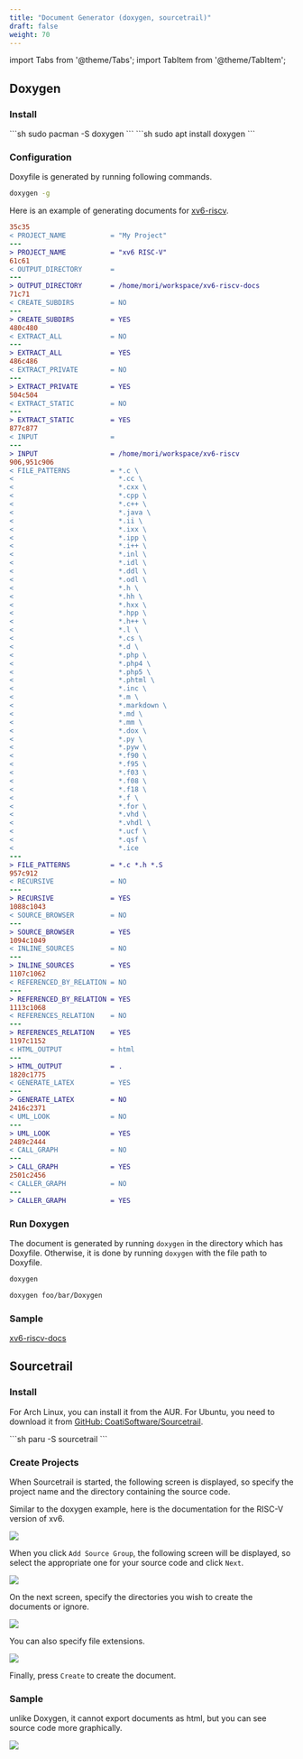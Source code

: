 ```yaml
---
title: "Document Generator (doxygen, sourcetrail)"
draft: false
weight: 70
---
```


import Tabs from '@theme/Tabs';
import TabItem from '@theme/TabItem';

## Doxygen

### Install

<Tabs groupId="doxygen" queryString>
  <TabItem value="arch" label="Arch">
  ```sh
sudo pacman -S doxygen
  ```
  </TabItem>
  <TabItem value="ubuntu" label="Ubuntu">
  ```sh
sudo apt install doxygen
  ```
  </TabItem>
</Tabs>

### Configuration

Doxyfile is generated by running following commands.

```sh
doxygen -g
```

Here is an example of generating documents for [xv6-riscv](https://github.com/mit-pdos/xv6-riscv).

```diff
35c35
< PROJECT_NAME           = "My Project"
---
> PROJECT_NAME           = "xv6 RISC-V"
61c61
< OUTPUT_DIRECTORY       =
---
> OUTPUT_DIRECTORY       = /home/mori/workspace/xv6-riscv-docs
71c71
< CREATE_SUBDIRS         = NO
---
> CREATE_SUBDIRS         = YES
480c480
< EXTRACT_ALL            = NO
---
> EXTRACT_ALL            = YES
486c486
< EXTRACT_PRIVATE        = NO
---
> EXTRACT_PRIVATE        = YES
504c504
< EXTRACT_STATIC         = NO
---
> EXTRACT_STATIC         = YES
877c877
< INPUT                  =
---
> INPUT                  = /home/mori/workspace/xv6-riscv
906,951c906
< FILE_PATTERNS          = *.c \
<                          *.cc \
<                          *.cxx \
<                          *.cpp \
<                          *.c++ \
<                          *.java \
<                          *.ii \
<                          *.ixx \
<                          *.ipp \
<                          *.i++ \
<                          *.inl \
<                          *.idl \
<                          *.ddl \
<                          *.odl \
<                          *.h \
<                          *.hh \
<                          *.hxx \
<                          *.hpp \
<                          *.h++ \
<                          *.l \
<                          *.cs \
<                          *.d \
<                          *.php \
<                          *.php4 \
<                          *.php5 \
<                          *.phtml \
<                          *.inc \
<                          *.m \
<                          *.markdown \
<                          *.md \
<                          *.mm \
<                          *.dox \
<                          *.py \
<                          *.pyw \
<                          *.f90 \
<                          *.f95 \
<                          *.f03 \
<                          *.f08 \
<                          *.f18 \
<                          *.f \
<                          *.for \
<                          *.vhd \
<                          *.vhdl \
<                          *.ucf \
<                          *.qsf \
<                          *.ice
---
> FILE_PATTERNS          = *.c *.h *.S
957c912
< RECURSIVE              = NO
---
> RECURSIVE              = YES
1088c1043
< SOURCE_BROWSER         = NO
---
> SOURCE_BROWSER         = YES
1094c1049
< INLINE_SOURCES         = NO
---
> INLINE_SOURCES         = YES
1107c1062
< REFERENCED_BY_RELATION = NO
---
> REFERENCED_BY_RELATION = YES
1113c1068
< REFERENCES_RELATION    = NO
---
> REFERENCES_RELATION    = YES
1197c1152
< HTML_OUTPUT            = html
---
> HTML_OUTPUT            = .
1820c1775
< GENERATE_LATEX         = YES
---
> GENERATE_LATEX         = NO
2416c2371
< UML_LOOK               = NO
---
> UML_LOOK               = YES
2489c2444
< CALL_GRAPH             = NO
---
> CALL_GRAPH             = YES
2501c2456
< CALLER_GRAPH           = NO
---
> CALLER_GRAPH           = YES
```

### Run Doxygen

The document is generated by running `doxygen` in the directory which has Doxyfile. Otherwise, it is done by running `doxygen` with the file path to Doxyfile.

```sh
doxygen
```

```sh
doxygen foo/bar/Doxygen
```

### Sample

[xv6-riscv-docs](https://forest0923.gitlab.io/xv6-riscv-docs/)

## Sourcetrail

### Install

For Arch Linux, you can install it from the AUR. For Ubuntu, you need to download it from [GitHub: CoatiSoftware/Sourcetrail](https://github.com/CoatiSoftware/Sourcetrail/releases).

<Tabs groupId="sourcetrail" queryString>
  <TabItem value="arch" label="Arch">
```sh
paru -S sourcetrail
```
  </TabItem>
</Tabs>

### Create Projects

When Sourcetrail is started, the following screen is displayed, so specify the project name and the directory containing the source code. 

Similar to the doxygen example, here is the documentation for the RISC-V version of xv6.

![](sourcetrail01.png)

When you click `Add Source Group`, the following screen will be displayed, so select the appropriate one for your source code and click `Next`.

![](sourcetrail02.png)

On the next screen, specify the directories you wish to create the documents or ignore.

![](sourcetrail03.png)

You can also specify file extensions.

![](sourcetrail04.png)

Finally, press `Create` to create the document.

### Sample

unlike Doxygen, it cannot export documents as html, but you can see source code more graphically.

![](sourcetrail05.png)
